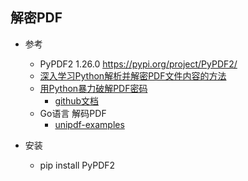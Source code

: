 
## 解密PDF

- 参考
    - PyPDF2 1.26.0 https://pypi.org/project/PyPDF2/
    - [深入学习Python解析并解密PDF文件内容的方法](https://www.cnblogs.com/wj-1314/p/9649837.html)
    - [用Python暴力破解PDF密码](https://zhuanlan.zhihu.com/p/61969807)
        - [github文档](https://github.com/weidylan/Office_Automation_by_Using_Python/blob/master/Exp8.Decode%20the%20password%20for%20PDFs/Example.8.Decode_the_password_for_PDFs(%E6%9A%B4%E5%8A%9B%E7%A0%B4%E8%A7%A3PDF%E5%AF%86%E7%A0%81).ipynb)
    - Go语言 解码PDF
        - [unipdf-examples](https://github.com/unidoc/unipdf-examples/blob/v3/security/pdf_unlock.go)


- 安装
    - pip install PyPDF2
